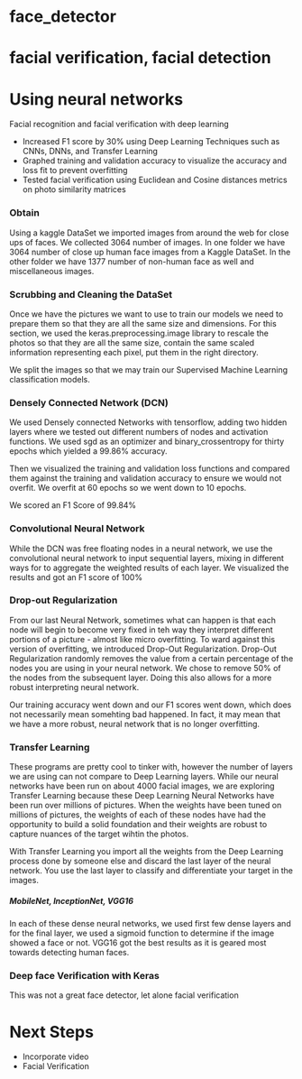 # face_detector

# facial verification, facial detection
# Using neural networks 

Facial recognition and facial verification with deep learning
+ Increased F1 score by 30% using Deep Learning Techniques such as CNNs, DNNs, and Transfer Learning
+ Graphed training and validation accuracy to visualize the accuracy and loss fit to prevent overfitting
+ Tested facial verification using Euclidean and Cosine distances metrics on photo similarity matrices

### Obtain
Using a kaggle DataSet we imported images from around the web for close ups of faces. We collected 3064 number of images. In one folder we have 3064 number of close up human face images from a Kaggle DataSet. In the other folder we have 1377 number of non-human face as well and miscellaneous images. 

### Scrubbing and Cleaning the DataSet
Once we have the pictures we want to use to train our models we need to prepare them so that they are all the same size and dimensions. For this section, we used the keras.preprocessing.image library to rescale the photos so that they are all the same size, contain the same scaled information representing each pixel, put them in the right directory. 

We split the images so that we may train our Supervised Machine Learning classification models.

### Densely Connected Network (DCN)
We used Densely connected Networks with tensorflow, adding two hidden layers where we tested out different numbers of nodes and activation functions. We used sgd as an optimizer and binary_crossentropy for thirty epochs which yielded a 99.86% accuracy. 

Then we visualized the training and validation loss functions and compared them against the training and validation accuracy to ensure we would not overfit. We overfit at 60 epochs so we went down to 10 epochs.

We scored an F1 Score of 99.84%

### Convolutional Neural Network 
While the DCN was free floating nodes in a neural network, we use the convolutional neural network to input sequential layers, mixing in different ways for to aggregate the weighted results of each layer. We visualized the results and got an F1 score of 100%

### Drop-out Regularization
From our last Neural Network, sometimes what can happen is that each node will begin to become very fixed in teh way they interpret different portions of a picture - almost like micro overfitting. To ward against this version of overfitting, we introduced Drop-Out Regularization. Drop-Out Regularization randomly removes the value from a certain percentage of the nodes you are using in your neural network. We chose to remove 50% of the nodes from the subsequent layer. Doing this also allows for a more robust interpreting neural network. 

Our training accuracy went down and our F1 scores went down, which does not necessarily mean somehting bad happened. In fact, it may mean that we have a more robust, neural network that is no longer overfitting. 

### Transfer Learning
These programs are pretty cool to tinker with, however the number of layers we are using can not compare to Deep Learning layers. While our neural networks have been run on about 4000 facial images, we are exploring Transfer Learning because these Deep Learning Neural Networks have been run over millions of pictures. When the weights have been tuned on millions of pictures, the weights of each of these nodes have had the opportunity to build a solid foundation and their weights are robust to capture nuances of the target wihtin the photos. 

With Transfer Learning you import all the weights from the Deep Learning process done by someone else and discard the last layer of the neural network. You use the last layer to classify and differentiate your target in the images. 

##### MobileNet, InceptionNet, VGG16
In each of these dense neural networks, we used first few dense layers and for the final layer, we used a sigmoid function to determine if the image showed a face or not. VGG16 got the best results as it is geared most towards detecting human faces. 


### Deep face Verification with Keras
This was not a great face detector, let alone facial verification

# Next Steps
- Incorporate video
- Facial Verification





